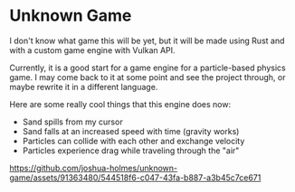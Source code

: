 # Unknown Game

I don't know what game this will be yet, but it will be made using Rust and with a custom game engine with Vulkan API.

Currently, it is a good start for a game engine for a particle-based physics game. I may come back to it at some point and see the project through, or maybe rewrite it in a different language.

Here are some really cool things that this engine does now:
* Sand spills from my cursor
* Sand falls at an increased speed with time (gravity works)
* Particles can collide with each other and exchange velocity
* Particles experience drag while traveling through the "air"

https://github.com/joshua-holmes/unknown-game/assets/91363480/544518f6-c047-43fa-b887-a3b45c7ce671
